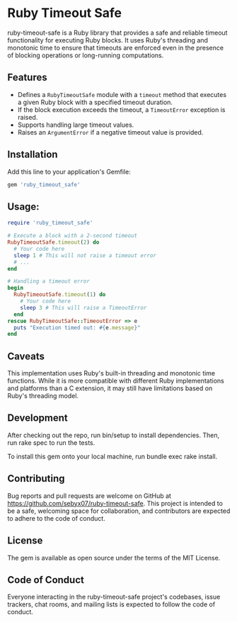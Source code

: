 # Ruby Timeout Safe

ruby-timeout-safe is a Ruby library that provides a safe and reliable timeout functionality for executing Ruby blocks. It uses Ruby's threading and monotonic time to ensure that timeouts are enforced even in the presence of blocking operations or long-running computations.

## Features

- Defines a `RubyTimeoutSafe` module with a `timeout` method that executes a given Ruby block with a specified timeout duration.
- If the block execution exceeds the timeout, a `TimeoutError` exception is raised.
- Supports handling large timeout values.
- Raises an `ArgumentError` if a negative timeout value is provided.

## Installation

Add this line to your application's Gemfile:

```ruby
gem 'ruby_timeout_safe'
```

## Usage:

```ruby
require 'ruby_timeout_safe'

# Execute a block with a 2-second timeout
RubyTimeoutSafe.timeout(2) do
  # Your code here
  sleep 1 # This will not raise a timeout error
  # ...
end

# Handling a timeout error
begin
  RubyTimeoutSafe.timeout(1) do
    # Your code here
    sleep 3 # This will raise a TimeoutError
  end
rescue RubyTimeoutSafe::TimeoutError => e
  puts "Execution timed out: #{e.message}"
end
```

## Caveats
This implementation uses Ruby's built-in threading and monotonic time functions. While it is more compatible with different Ruby implementations and platforms than a C extension, it may still have limitations based on Ruby's threading model.

## Development
After checking out the repo, run bin/setup to install dependencies. Then, run rake spec to run the tests.

To install this gem onto your local machine, run bundle exec rake install.

## Contributing
Bug reports and pull requests are welcome on GitHub at https://github.com/sebyx07/ruby-timeout-safe. This project is intended to be a safe, welcoming space for collaboration, and contributors are expected to adhere to the code of conduct.

## License
The gem is available as open source under the terms of the MIT License.

## Code of Conduct
Everyone interacting in the ruby-timeout-safe project's codebases, issue trackers, chat rooms, and mailing lists is expected to follow the code of conduct.